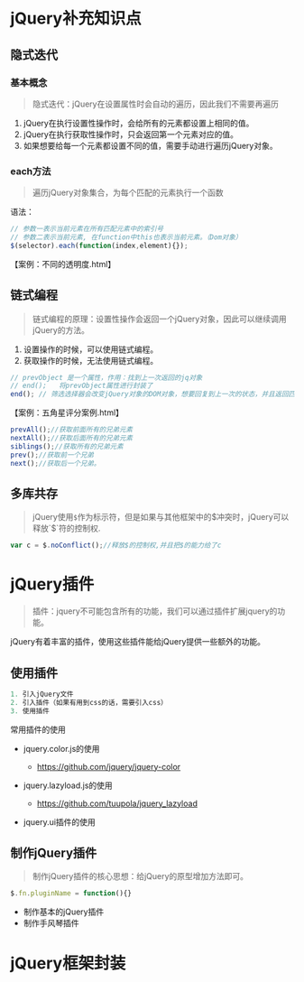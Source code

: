 # jQuery补充知识点

## 隐式迭代

### 基本概念

> 隐式迭代：jQuery在设置属性时会自动的遍历，因此我们不需要再遍历

1. jQuery在执行设置性操作时，会给所有的元素都设置上相同的值。
2. jQuery在执行获取性操作时，只会返回第一个元素对应的值。
3. 如果想要给每一个元素都设置不同的值，需要手动进行遍历jQuery对象。

### each方法

> 遍历jQuery对象集合，为每个匹配的元素执行一个函数

语法：

```javascript
// 参数一表示当前元素在所有匹配元素中的索引号
// 参数二表示当前元素, 在function中this也表示当前元素。（Dom对象）
$(selector).each(function(index,element){});
```

【案例：不同的透明度.html】

## 链式编程

> 链式编程的原理：设置性操作会返回一个jQuery对象，因此可以继续调用jQuery的方法。

1. 设置操作的时候，可以使用链式编程。
2. 获取操作的时候，无法使用链式编程。

```javascript
// prevObject 是一个属性，作用：找到上一次返回的jq对象
// end();   将prevObject属性进行封装了
end(); // 筛选选择器会改变jQuery对象的DOM对象，想要回复到上一次的状态，并且返回匹配元素之前的状态。
```

【案例：五角星评分案例.html】

```javascript
prevAll();//获取前面所有的兄弟元素
nextAll();//获取后面所有的兄弟元素
siblings();//获取所有的兄弟元素
prev();//获取前一个兄弟
next();//获取后一个兄弟。
```

## 多库共存

> jQuery使用`$`作为标示符，但是如果与其他框架中的$冲突时，jQuery可以释放`$`符的控制权.

```javascript
var c = $.noConflict();//释放$的控制权,并且把$的能力给了c
```

# jQuery插件

> 插件：jquery不可能包含所有的功能，我们可以通过插件扩展jquery的功能。

jQuery有着丰富的插件，使用这些插件能给jQuery提供一些额外的功能。

## 使用插件

```javascript
1. 引入jQuery文件
2. 引入插件（如果有用到css的话，需要引入css）
3. 使用插件
```

常用插件的使用

+ jquery.color.js的使用
  + https://github.com/jquery/jquery-color


+ jquery.lazyload.js的使用
  + https://github.com/tuupola/jquery_lazyload
+ jquery.ui插件的使用

## 制作jQuery插件

> 制作jQuery插件的核心思想：给jQuery的原型增加方法即可。

```javascript
$.fn.pluginName = function(){}
```

+ 制作基本的jQuery插件
+ 制作手风琴插件

# jQuery框架封装
